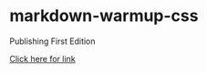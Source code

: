 # markdown-warmup-css
Publishing First Edition

[Click here for link](https://josephlindzius.github.io/markdown-warmup-css/)
